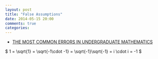 ```yaml
---
layout: post
title: "False Assumptions"
date: 2014-05-15 20:00
comments: true
categories: 
---
```

* [THE MOST COMMON ERRORS IN UNDERGRADUATE MATHEMATICS][schectex]

$ 1 = \sqrt{1} = \sqrt{-1\cdot -1} = \sqrt{-1}\sqrt{-1} = i \cdot i = -1 $

[schectex]: http://www.math.vanderbilt.edu/~schectex/commerrs/
